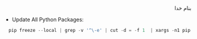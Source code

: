 <div dir=rtl>بنام خدا</div>

- Update All Python Packages:
```python
  pip freeze --local | grep -v '^\-e' | cut -d = -f 1  | xargs -n1 pip install -U
```
